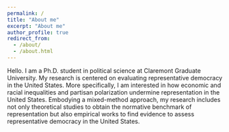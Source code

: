 ```yaml
---
permalink: /
title: "About me"
excerpt: "About me"
author_profile: true
redirect_from: 
  - /about/
  - /about.html
---
```


Hello. I am a Ph.D. student in political science at Claremont Graduate University. My research is centered on evaluating representative democracy in the United States. More specifically, I am interested in how economic and racial inequalities and partisan polarization undermine representation in the United States. Embodying a mixed-method approach, my research includes not only theoretical studies to obtain the normative benchmark of representation but also empirical works to find evidence to assess representative democracy in the United States.
